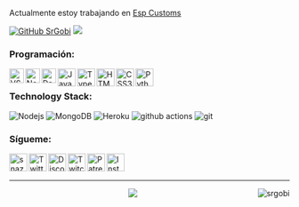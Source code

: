 Actualmente estoy trabajando en [Esp Customs](https://esp-customs.herokuapp.com) <div>[![GitHub SrGobi](https://img.shields.io/github/followers/SrGobi?label=follow&style=social)](https://github.com/SrGobi) ![](https://komarev.com/ghpvc/?username=SrGobi&color=green)</div>

### Programación:
<p>
  <img align="left" alt="VSC" width="26px" src="https://api.iconify.design/mdi:visual-studio-code.svg?color=%2300fef4&height=32" />
  <img align="left" alt="Node.js" width="26px" src="https://api.iconify.design/mdi:nodejs.svg?color=%2300fef4&height=32" />
  <img align="left" alt="Database" width="26px" src="https://api.iconify.design/mdi:database.svg?color=%2300fef4&height=32" />
  <img align="left" alt="JavaScript" width="32px" src="https://api.iconify.design/mdi:language-javascript.svg?color=%2300fef4&height=32" />
  <img align="left" alt="TypeScript" width="32px" src="https://api.iconify.design/mdi:language-typescript.svg?color=%2300fef4&height=32" />
  <img align="left" alt="HTML5" width="32px" src="https://api.iconify.design/mdi:language-html5.svg?color=%2300fef4&height=32" />
  <img align="left" alt="CSS3" width="32px" src="https://api.iconify.design/mdi:language-css3.svg?color=%2300fef4&height=32" />
  <img align="left" alt="Python" width="32px" src="https://api.iconify.design/mdi:language-python.svg?color=%2300fef4&height=32" />
</p>

<br>

### Technology Stack:

<p>
  <img alt="Nodejs" src="https://img.shields.io/badge/-Nodejs-43853d?style=flat-square&logo=Node.js&logoColor=white" />
  <img alt="MongoDB" src="https://img.shields.io/badge/-MongoDB-13aa52?style=flat-square&logo=mongodb&logoColor=white" />
  <img alt="Heroku" src="https://img.shields.io/badge/-Heroku-7313aa?style=flat-square&logo=heroku&logoColor=white" />
  <img alt="github actions" src="https://img.shields.io/badge/-Github_Actions-2088FF?style=flat-square&logo=github-actions&logoColor=white" />
  <img alt="git" src="https://img.shields.io/badge/-Git-F05032?style=flat-square&logo=git&logoColor=white" />
</p>

[website]: https://esp-customs.herokuapp.com
[twitter]: https://twitter.com/SrgobiY
[discord]: https://discord.gg/cqrN3Eg
[twitch]: https://www.twitch.tv/srgobiy
[patreon]: https://www.patreon.com/espcustoms
[instagram]: https://www.instagram.com/srgobi_oficial/



### Sígueme:

[<img align="left" alt="snazzah.com" width="32px" src="https://api.iconify.design/bi:globe.svg?color=%2300fef4&height=32" />][website]
[<img align="left" alt="Twitter" width="32px" src="https://api.iconify.design/mdi:twitter.svg?color=%2300fef4&height=32" />][twitter]
[<img align="left" alt="Discord" width="32px" src="https://api.iconify.design/mdi:discord.svg?color=%2300fef4&height=32" />][discord]
[<img align="left" alt="Twitch" width="32px" src="https://api.iconify.design/mdi:twitch.svg?color=%2300fef4&height=32" />][twitch]
[<img align="left" alt="Patreon" width="32px" src="https://api.iconify.design/mdi:patreon.svg?color=%2300fef4&height=32" />][patreon]
[<img align="left" alt="Instagram" width="32px" src="https://api.iconify.design/mdi:instagram.svg?color=%2300fef4&height=32" />][instagram]

<br /><br />

---

<div align="center">
  <img align="center" src="https://github-readme-stats.vercel.app/api?username=SrGobi&show_icons=true&count_private=true&hide_border=true&icon_color=fff&bg_color=05B281&title_color=fff&text_color=fff" />
  <img align="right" src="https://github-readme-stats.vercel.app/api/top-langs/?username=SrGobi&layout=compact&show_icons=true&count_private=true&hide_border=true&icon_color=fff&bg_color=05B281&title_color=fff&text_color=fff" alt="srgobi" />
</div>

